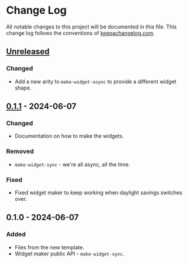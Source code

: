 # Change Log
All notable changes to this project will be documented in this file. This change log follows the conventions of [keepachangelog.com](http://keepachangelog.com/).

## [Unreleased]
### Changed
- Add a new arity to `make-widget-async` to provide a different widget shape.

## [0.1.1] - 2024-06-07
### Changed
- Documentation on how to make the widgets.

### Removed
- `make-widget-sync` - we're all async, all the time.

### Fixed
- Fixed widget maker to keep working when daylight savings switches over.

## 0.1.0 - 2024-06-07
### Added
- Files from the new template.
- Widget maker public API - `make-widget-sync`.

[Unreleased]: https://sourcehost.site/your-name/day10-cathods-ray-tube/compare/0.1.1...HEAD
[0.1.1]: https://sourcehost.site/your-name/day10-cathods-ray-tube/compare/0.1.0...0.1.1

